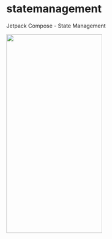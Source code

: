 # statemanagement
Jetpack Compose - State Management

<img src="https://user-images.githubusercontent.com/90771646/235734795-64fd3621-ca78-42f7-a42a-5c1725ae2861.png" width="250" height="520"/>
